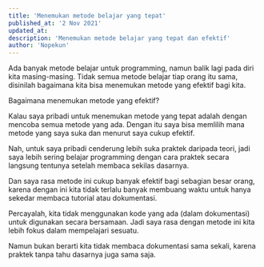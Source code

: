 ```yaml
---
title: 'Menemukan metode belajar yang tepat'
published_at: '2 Nov 2021'
updated_at:
description: 'Menemukan metode belajar yang tepat dan efektif'
author: 'Nopekun'
---
```


Ada banyak metode belajar untuk programming, namun balik lagi pada diri kita masing-masing. Tidak semua metode belajar tiap orang itu sama, disinilah bagaimana kita bisa menemukan metode yang efektif bagi kita.

Bagaimana menemukan metode yang efektif?

Kalau saya pribadi untuk menemukan metode yang tepat adalah dengan mencoba semua metode yang ada. Dengan itu saya bisa memlilih mana metode yang saya suka dan menurut saya cukup efektif.

Nah, untuk saya pribadi cenderung lebih suka praktek daripada teori, jadi saya lebih sering belajar programming dengan cara praktek secara langsung tentunya setelah membaca sekilas dasarnya.

Dan saya rasa metode ini cukup banyak efektif bagi sebagian besar orang, karena dengan ini kita tidak terlalu banyak membuang waktu untuk hanya sekedar membaca tutorial atau dokumentasi.

Percayalah, kita tidak menggunakan kode yang ada (dalam dokumentasi) untuk digunakan secara bersamaan. Jadi saya rasa dengan metode ini kita lebih fokus dalam mempelajari sesuatu.

Namun bukan berarti kita tidak membaca dokumentasi sama sekali, karena praktek tanpa tahu dasarnya juga sama saja.
